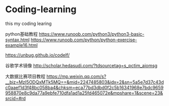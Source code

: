 # Coding-learning
this my coding learing

python基础教程
https://www.runoob.com/python3/python3-basic-syntax.html
https://www.runoob.com/python/python-exercise-example16.html

https://unbug.github.io/codelf/

谷歌学术镜像
http://scholar.hedasudi.com/?tdsourcetag=s_pctim_aiomsg

大数据比赛项目教程
https://mp.weixin.qq.com/s?__biz=MzI5ODQxMTk5MQ==&mid=2247485803&idx=2&sn=5a5e7d37c43dc0aaef1d3f48bc058ba4&chksm=eca77bd3dbd0f2c5b16341968e7bdc9659958870e8c9da77a9ebfe710dfa1ad1a25fd465072e&mpshare=1&scene=23&srcid=#rd


